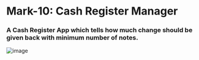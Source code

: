 #  Mark-10: Cash Register Manager

### A Cash Register App which tells how much change should be given back with minimum number of notes.

![image](https://user-images.githubusercontent.com/9660782/192270141-c94450fd-4fc2-43d6-900f-16fc2ca7b446.png)



